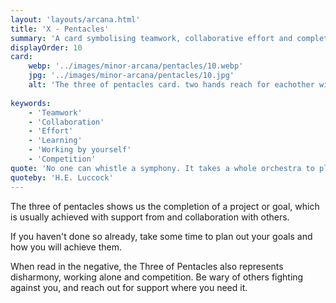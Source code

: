 ```yaml
---
layout: 'layouts/arcana.html'
title: 'X - Pentacles'
summary: 'A card symbolising teamwork, collaborative effort and completion of goals.'
displayOrder: 10
card:
    webp: '../images/minor-arcana/pentacles/10.webp'
    jpg: '../images/minor-arcana/pentacles/10.jpg'
    alt: 'The three of pentacles card. two hands reach for eachother with light flowing around both. Three pentacles hover in the air above.'
    
keywords:
    - 'Teamwork'
    - 'Collaboration'
    - 'Effort'
    - 'Learning'
    - 'Working by yourself'
    - 'Competition'
quote: 'No one can whistle a symphony. It takes a whole orchestra to play it'
quoteby: 'H.E. Luccock'
---
```


The three of pentacles shows us the completion of a project or goal, which is usually achieved with support from and collaboration with others.

If you haven't done so already, take some time to plan out your goals and how you will achieve them.

When read in the negative, the Three of Pentacles also represents disharmony, working alone and competition. Be wary of others fighting against you, and reach out for support where you need it.